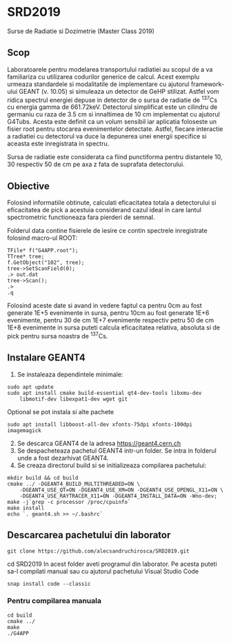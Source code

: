 # SRD2019
Surse de Radiatie si Dozimetrie (Master Class 2019)

## Scop
Laboratoarele pentru modelarea transportului radiatiei au scopul de a va familiariza cu utilizarea codurilor generice de calcul. Acest exemplu urmeaza standardele si modalitatile de implementare cu ajutorul framework-ului GEANT (v. 10.05) si simuleaza un detector de GeHP stilizat. Astfel vom ridica spectrul energiei depuse in detector de o sursa de radiatie de <sup>137</sup>Cs cu energia gamma de 661.72keV.
Detectorul simplificat este un cilindru de germaniu cu raza de 3.5 cm si innaltimea de 10 cm implementat cu ajutorul G4Tubs. Acesta este definit ca un volum sensibil iar aplicatia foloseste un fisier root pentru stocarea evenimentelor detectate. Astfel, fiecare interactie a radiatiei cu detectorul va duce la depunerea unei energii  specifice si aceasta este inregistrata in spectru.

Sursa de radiatie este considerata ca fiind punctiforma pentru distantele 10, 30 respectiv 50 de cm pe axa z fata de suprafata detectorului.

## Obiective

Folosind informatiile obtinute, calculati eficacitatea totala a detectorului si eficacitatea de pick a acestuia considerand cazul ideal in care lantul spectrometric functioneaza fara pierderi de semnal.

Folderul data contine fisierele de iesire ce contin spectrele inregistrate folosind macro-ul ROOT:

```
TFile* f("G4APP.root");
TTree* tree;
f.GetObject("102", tree);
tree->SetScanField(0);
.> out.dat
tree->Scan();
.>
.q
```

Folosind aceste date si avand in vedere faptul ca pentru 0cm au fost generate 1E+5 evenimente in sursa, pentru 10cm au fost generate 1E+6 evenimente, pentru 30 de cm 1E+7 evenimente respectiv petru 50 de cm 1E+8 evenimente in sursa puteti calcula eficacitatea relativa, absoluta si de pick pentru sursa noastra de <sup>137</sup>Cs.

## Instalare GEANT4

1. Se instaleaza dependintele minimale:
```
sudo apt update
sudo apt install cmake build-essential qt4-dev-tools libxmu-dev 
    libmotif-dev libexpat1-dev wget git

```
Optional se pot instala si alte pachete
```
sudo apt install libboost-all-dev xfonts-75dpi xfonts-100dpi imagemagick
```

2. Se descarca GEANT4 de la adresa https://geant4.cern.ch
3. Se despacheteaza pachetul GEANT4 intr-un folder. Se intra in folderul unde a fost dezarhivat GEANT4.
4. Se creaza directorul build si se initializeaza compilarea pachetului:
```
mkdir build && cd build
cmake ../ -DGEANT4_BUILD_MULTITHREADED=ON \
    -DGEANT4_USE_QT=ON -DGEANT4_USE_XM=ON -DGEANT4_USE_OPENGL_X11=ON \
    -DGEANT4_USE_RAYTRACER_X11=ON -DGEANT4_INSTALL_DATA=ON -Wno-dev;
make -j`grep -c processor /proc/cpuinfo`
make install
echo `. geant4.sh >> ~/.bashrc`

```

## Descarcarea pachetului din laborator

```
git clone https://github.com/alecsandruchirosca/SRD2019.git
```

cd SRD2019
In acest folder aveti programul din laborator. Pe acesta puteti sa-l compilati manual sau cu ajutorul pachetului Visual Studio Code
```
snap install code --classic
```
### Pentru compilarea manuala

``` 
cd build
cmake ../
make 
./G4APP
```



